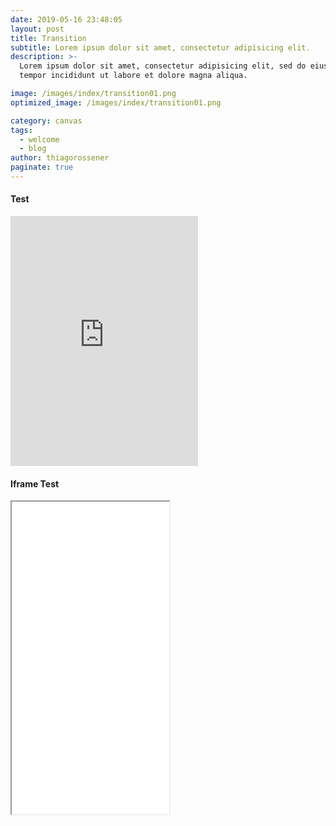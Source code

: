 ```yaml
---
date: 2019-05-16 23:48:05
layout: post
title: Transition
subtitle: Lorem ipsum dolor sit amet, consectetur adipisicing elit.
description: >-
  Lorem ipsum dolor sit amet, consectetur adipisicing elit, sed do eiusmod
  tempor incididunt ut labore et dolore magna aliqua.

image: /images/index/transition01.png
optimized_image: /images/index/transition01.png

category: canvas
tags:
  - welcome
  - blog
author: thiagorossener
paginate: true
---
```


<style>

  .post-content iframe {
    margin-top: 1.875rem;
    width: 100%;
    padding: 0px;
    border :1px solid gray;
  }
</style>

<!-- <iframe src="https://imjjong.github.io/js_canvas/canvas/defalut_canvas.html" frameborder="0" width="auto" height="auto" scrolling="no">hello</iframe>

<iframe src="https://imjjong.github.io/js_canvas/canvas/7_4_Mouse_Interaction.html" frameborder="0" width="auto" height="auto" scrolling="no">hello</iframe>

<iframe src="https://imjjong.github.io/js_canvas/canvas/" frameborder="0" width="auto" height="400" scrolling="no">hello</iframe> -->

<!-- <iframe src="https://imjjong.github.io/js_canvas/" frameborder="0" width="auto" height="400" scrolling="no">hello</iframe> -->

#### Test

<iframe src="http://imjjong.woobi.co.kr/transition/transition_1.html" frameborder="0" width="auto" height="400">hello</iframe>

#### Iframe Test

<iframe src="/html/test.html" width="50%" height="500rem"></iframe>
